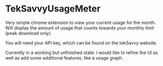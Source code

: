 TekSavvyUsageMeter
==================

Very simple chrome extension to view your current usage for the month. Will display the amount of usage that counts towards your monthly limit (peak download only). 

You will need your API key, which can be found on the tekSavvy website. 

Currently in a working but unfinished state. I would like to refine the UI as well as add some additional features, like a usage graph.
